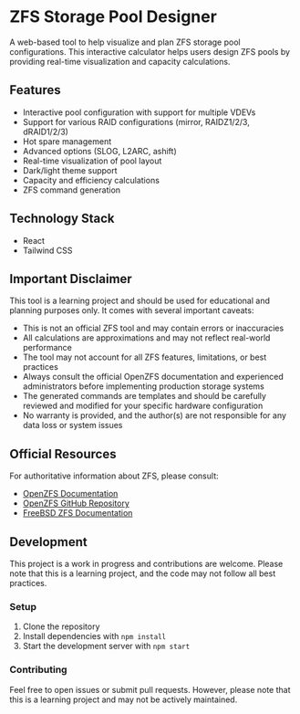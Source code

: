 # ZFS Storage Pool Designer

A web-based tool to help visualize and plan ZFS storage pool configurations. This interactive calculator helps users design ZFS pools by providing real-time visualization and capacity calculations.

## Features

- Interactive pool configuration with support for multiple VDEVs
- Support for various RAID configurations (mirror, RAIDZ1/2/3, dRAID1/2/3)
- Hot spare management
- Advanced options (SLOG, L2ARC, ashift)
- Real-time visualization of pool layout
- Dark/light theme support
- Capacity and efficiency calculations
- ZFS command generation

## Technology Stack

- React
- Tailwind CSS

## Important Disclaimer

This tool is a learning project and should be used for educational and planning purposes only. It comes with several important caveats:

- This is not an official ZFS tool and may contain errors or inaccuracies
- All calculations are approximations and may not reflect real-world performance
- The tool may not account for all ZFS features, limitations, or best practices
- Always consult the official OpenZFS documentation and experienced administrators before implementing production storage systems
- The generated commands are templates and should be carefully reviewed and modified for your specific hardware configuration
- No warranty is provided, and the author(s) are not responsible for any data loss or system issues

## Official Resources

For authoritative information about ZFS, please consult:

- [OpenZFS Documentation](https://openzfs.github.io/openzfs-docs/)
- [OpenZFS GitHub Repository](https://github.com/openzfs/zfs)
- [FreeBSD ZFS Documentation](https://docs.freebsd.org/en/books/handbook/zfs/)

## Development

This project is a work in progress and contributions are welcome. Please note that this is a learning project, and the code may not follow all best practices.

### Setup

1. Clone the repository
2. Install dependencies with `npm install`
3. Start the development server with `npm start`

### Contributing

Feel free to open issues or submit pull requests. However, please note that this is a learning project and may not be actively maintained.